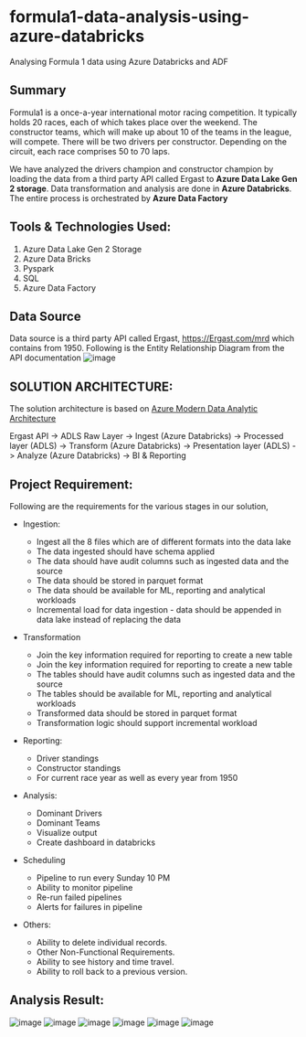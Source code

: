 # formula1-data-analysis-using-azure-databricks
Analysing Formula 1 data using Azure Databricks and ADF

## Summary

Formula1 is a once-a-year international motor racing competition. It typically holds 20 races, each of which takes place over the weekend. The constructor teams, which will make up about 10 of the teams in the league, will compete. There will be two drivers per constructor. Depending on the circuit, each race comprises 50 to 70 laps.

We have analyzed the drivers champion and constructor champion by loading the data from a third party API called Ergast to **Azure Data Lake Gen 2 storage**. Data transformation and analysis are done in **Azure Databricks**. The entire process is orchestrated by **Azure Data Factory**

## Tools & Technologies Used:
1. Azure Data Lake Gen 2 Storage
2. Azure Data Bricks
3. Pyspark
4. SQL
5. Azure Data Factory

## Data Source
Data source is a third party API called Ergast, https://Ergast.com/mrd which contains from 1950. Following is the Entity Relationship Diagram from the API documentation
![image](https://user-images.githubusercontent.com/64007718/235310215-2b61f2d2-0756-41b2-a373-11dbb591245e.png)

## SOLUTION ARCHITECTURE:

The solution architecture is based on [Azure Modern Data Analytic Architecture](https://learn.microsoft.com/en-us/azure/architecture/solution-ideas/articles/azure-databricks-modern-analytics-architecture)

Ergast API -> ADLS Raw Layer -> Ingest (Azure Databricks) -> Processed layer (ADLS) -> Transform (Azure Databricks) -> Presentation layer (ADLS) -> Analyze (Azure Databricks) -> BI & Reporting

## Project Requirement:

Following are the requirements for the various stages in our solution,

- Ingestion:
	- Ingest all the 8 files which are of different formats into the data lake
	- The data ingested should have schema applied
	- The data should have audit columns such as ingested data and the source
	- The data should be stored in parquet format
	- The data should be available for ML, reporting and analytical workloads
	- Incremental load for data ingestion - data should be appended in data lake instead of replacing the data

- Transformation
	- Join the key information required for reporting to create a new table
	- Join the key information required for reporting to create a new table
	- The tables should have audit columns such as ingested data and the source
	- The tables should be available for ML, reporting and analytical workloads
	- Transformed data should be stored in parquet format
	- Transformation logic should support incremental workload
- Reporting:
	- Driver standings
	- Constructor standings
	- For current race year as well as every year from 1950

- Analysis:
	- Dominant Drivers
	- Dominant Teams
	- Visualize output
	- Create dashboard in databricks
- Scheduling
	- Pipeline to run every Sunday 10 PM
	- Ability to monitor pipeline
	- Re-run failed pipelines
	- Alerts for failures in pipeline
- Others:
	- Ability to delete individual records.
	- Other Non-Functional Requirements.
	- Ability to see history and time travel.
	- Ability to roll back to a previous version.

## Analysis Result:
![image](https://user-images.githubusercontent.com/64007718/235310453-95b6d253-aaab-454b-87f1-8fb722600014.png)
![image](https://user-images.githubusercontent.com/64007718/235310459-c9141816-2832-4be7-8902-3fce7096c88d.png)
![image](https://user-images.githubusercontent.com/64007718/235310466-4a83e4ce-00c3-444c-b22a-83ad42530321.png)
![image](https://user-images.githubusercontent.com/64007718/235310470-9c966e29-ba76-4c10-9554-f201d72ee636.png)
![image](https://user-images.githubusercontent.com/64007718/235310476-98db1649-0fb4-45f5-bfc4-8892afc8bc80.png)
![image](https://user-images.githubusercontent.com/64007718/235310486-98404d97-ed11-4be2-90c3-535f538cfdc9.png)
